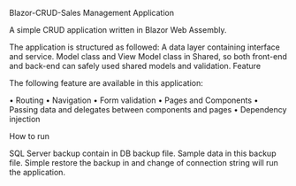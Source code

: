 Blazor-CRUD-Sales Management Application

A simple CRUD application written in Blazor Web Assembly.

The application is structured as followed:
A data layer containing interface and service.
Model class and View Model class in Shared, so both front-end and back-end can safely used shared models and validation.
Feature

The following feature are available in this application:

•	Routing
•	Navigation
•	Form validation
•	Pages and Components
•	Passing data and delegates between components and pages
•	Dependency injection


How to run

SQL Server backup contain in DB backup file. Sample data in this backup file. Simple restore the backup in and change of connection string will run the application.
